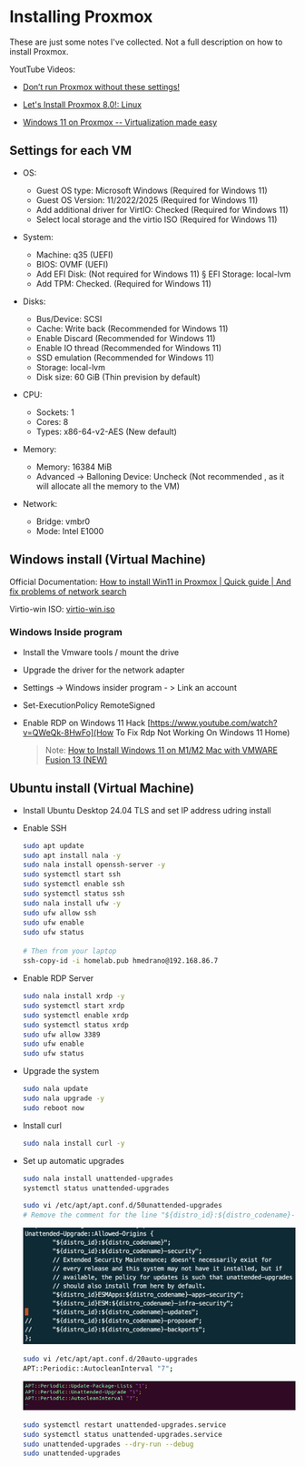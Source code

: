 # Installing Proxmox 

These are just some notes I've collected. Not a full description on how to install Proxmox.

YoutTube Videos:
- [Don’t run Proxmox without these settings!](https://www.youtube.com/watch?v=VAJWUZ3sTSI)

- [Let's Install Proxmox 8.0!: Linux ](https://www.youtube.com/watch?v=sZcOlW-DwrU)

- [Windows 11 on Proxmox -- Virtualization made easy](https://www.youtube.com/watch?v=iq3F5wgn_CI)


## Settings for each VM
- OS: 
    - Guest OS type: Microsoft Windows (Required for Windows 11)
    - Guest OS Version: 11/2022/2025 (Required for Windows 11)
    - Add additional driver for VirtIO: Checked (Required for Windows 11)
    - Select local storage and the virtio ISO (Required for Windows 11)

- System: 
    - Machine: q35 (UEFI)
    - BIOS: OVMF (UEFI)
    - Add EFI Disk: (Not required for Windows 11)
        § EFI Storage: local-lvm
    - Add TPM: Checked. (Required for Windows 11)

- Disks:
    - Bus/Device: SCSI
    - Cache: Write back (Recommended for Windows 11)
    - Enable Discard (Recommended for Windows 11)
    - Enable IO thread (Recommended for Windows 11)
    - SSD emulation (Recommended for Windows 11)
    - Storage: local-lvm
    - Disk size: 60 GiB (Thin prevision by default)

- CPU: 
    - Sockets: 1
    - Cores: 8
    - Types: x86-64-v2-AES (New default)

- Memory:
    - Memory: 16384 MiB
    - Advanced -> Balloning Device: Uncheck (Not recommended , as it will allocate all the memory to the VM)

- Network: 
    - Bridge: vmbr0
    - Mode: Intel E1000

## Windows install (Virtual Machine)

Official Documentation: [How to install Win11 in Proxmox | Quick guide | And fix problems of network search](https://forum.proxmox.com/threads/how-to-install-win11-in-proxmox-quick-guide-and-fix-problems-of-network-search.136596/)

Virtio-win ISO: [virtio-win.iso](https://fedorapeople.org/groups/virt/virtio-win/direct-downloads/stable-virtio/virtio-win.iso)

### Windows Inside program 

- Install the Vmware tools / mount the drive

- Upgrade the driver for the network adapter

- Settings -> Windows insider program - > Link an account

- Set-ExecutionPolicy RemoteSigned

- Enable RDP on Windows 11 Hack [https://www.youtube.com/watch?v=QWeQk-8HwFo](How To Fix Rdp Not Working On Windows 11 Home)

    > Note: [How to Install Windows 11 on M1/M2 Mac with VMWARE Fusion 13 (NEW)](https://www.microsoft.com/en-us/software-download/windowsinsiderpreviewiso)

## Ubuntu install (Virtual Machine)

- Install Ubuntu Desktop 24.04 TLS and set IP address udring install
    
- Enable SSH
    ```sh
    sudo apt update
    sudo apt install nala -y
    sudo nala install openssh-server -y
    sudo systemctl start ssh
    sudo systemctl enable ssh
    sudo systemctl status ssh
    sudo nala install ufw -y
    sudo ufw allow ssh
    sudo ufw enable
    sudo ufw status
    
    # Then from your laptop
    ssh-copy-id -i homelab.pub hmedrano@192.168.86.7
    ```
    
- Enable RDP Server
    ```sh
    sudo nala install xrdp -y
    sudo systemctl start xrdp
    sudo systemctl enable xrdp
    sudo systemctl status xrdp
    sudo ufw allow 3389
    sudo ufw enable
    sudo ufw status
    ```
    
- Upgrade the system
    ```sh
    sudo nala update
    sudo nala upgrade -y
    sudo reboot now
    ```

- Install curl
    ```sh
    sudo nala install curl -y
    ```

- Set up automatic upgrades
    ```sh
    sudo nala install unattended-upgrades
    systemctl status unattended-upgrades
    ```

    ```sh
    sudo vi /etc/apt/apt.conf.d/50unattended-upgrades
    # Remove the comment for the line "${distro_id}:${distro_codename}-updates";
    ```
    <img src="images/image-01.png" alt="drawing" width="600"/>

    ```sh
    sudo vi /etc/apt/apt.conf.d/20auto-upgrades
    APT::Periodic::AutocleanInterval "7";
    ```
     <img src="images/image-02.png" alt="drawing" width="600"/>

    ```sh
    sudo systemctl restart unattended-upgrades.service
    sudo systemctl status unattended-upgrades.service
    sudo unattended-upgrades --dry-run --debug
    sudo unattended-upgrades
    ```
